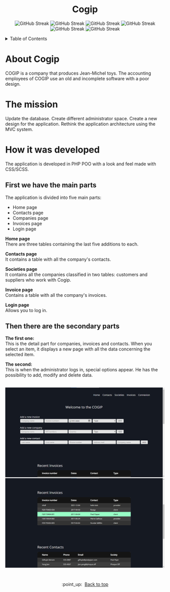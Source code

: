 

<div id="top"></div>

<h1 align="center">Cogip</h1>

<p align="center">
 <img  src="https://img.shields.io/badge/JavaScript-black?style=for-the-badge&logo=javascript&logoColor=white" alt="GitHub Streak">
 <img  src="https://img.shields.io/badge/HTML5-black?style=for-the-badge&logo=html5&logoColor=white" alt="GitHub Streak">
 <img  src="https://img.shields.io/badge/CSS3-black?style=for-the-badge&logo=css3&logoColor=white" alt="GitHub Streak">
 <img  src="https://img.shields.io/badge/Sass-black?style=for-the-badge&logo=sass&logoColor=white" alt="GitHub Streak">
 <img src="https://img.shields.io/badge/PHP-black?style=for-the-badge&logo=php&logoColor=white" alt="GitHub Streak">
 <img src="https://img.shields.io/badge/MySQL-black?style=for-the-badge&logo=mysql&logoColor=white" alt="GitHub Streak">
</p>


<!-- TABLE OF CONTENTS -->
<details>
	<summary>Table of Contents</summary>
	<ol>
		<li><a href="#About-Cogip">About Cogip</a></li>
		<li><a href="#The-mission">The mission</a></li>
		<li><a href="#How-it-was-developed">How it was developed</a>
			<ul>
			<li><a href="#First-we-have-the-main-parts">First we have the main parts</a></li>
			<li><a href="#Then-there-are-the-secondary-parts">Then there are the secondary parts</a></li>
			</ul>
		</li>
		<li><a href="#Collaborators">Collaborators</a></li>
	</ol>
</details>


# About Cogip

COGIP is a company that produces Jean-Michel toys.
The accounting employees of COGIP use an old and incomplete software with a poor design.



# The mission


Update the database.
Create different administrator space. 
Create a new design for the application.
Rethink the application architecture using the MVC system.

# How it was developed

The application is developed in PHP POO with a look and feel made with CSS/SCSS. 

## First we have the main parts
The application is divided into five main parts:
- Home page
- Contacts page
- Companies page
- Invoices page
- Login page


 **Home page** <br/>
There are three tables containing the last five additions to each.

**Contacts page**<br/>
It contains a table with all the company's contacts.

 **Societies page**<br/>
It contains all the companies classified in two tables: customers and suppliers who work with Cogip.

**Invoice page**<br/>
Contains a table with all the company's invoices.

**Login page**<br/>
Allows you to log in.

## Then there are the secondary parts

**The first one:**<br/> 
This is the detail part for companies, invoices and contacts.
When you select an item, it displays a new page with all the data concerning the selected item. 

**The second:**<br/> 
This is when the administrator logs in, special options appear. He has the possibility to add, modify and delete data.
<!-- PROJECT LOGO -->
<br/>
<div align="center">
  <a href="#">
    <img src="home_one.png" alt="Logo">
  </a>
	<a href="#">
    <img src="home_two.png" alt="Logo">
  </a>
</div>
  <h1></h1>

<p align="center">:point_up:&nbsp; <a href="#top">Back to top</a></p>



